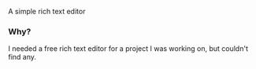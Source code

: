 A simple rich text editor

### Why?
I needed a free rich text editor for a project I was working on, but couldn't find any.